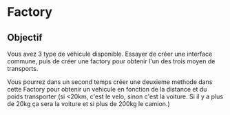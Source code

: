 # Factory

## Objectif

Vous avez 3 type de véhicule disponible. Essayer de créer une interface commune, puis de créer une factory pour obtenir l'un des trois moyen de transports.

Vous pourrez dans un second temps créer une deuxieme methode dans cette Factory pour obtenir un vehicule en fonction de la distance et du poids transporter (si <20km, c'est le velo, sinon c'est la voiture. Si il y a plus de 20kg ça sera la voiture et si plus de 200kg le camion.)
